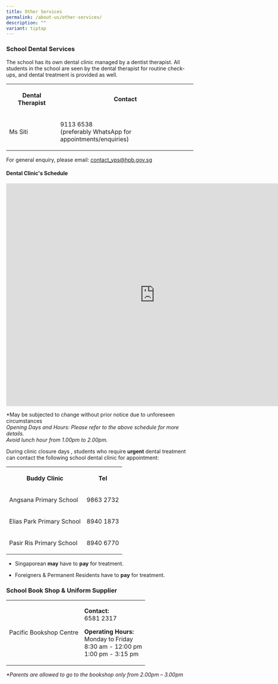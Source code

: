 ```yaml
---
title: Other Services
permalink: /about-us/other-services/
description: ""
variant: tiptap
---
```

<h3>School Dental Services</h3>
<p>The school has its own dental clinic managed by a dentist therapist. All
students in the school are seen by the dental therapist for routine check-ups,
and dental treatment is provided as well.</p>
<table style="minWidth: 50px">
<colgroup>
<col>
<col>
</colgroup>
<tbody>
<tr>
<th rowspan="1" colspan="1">
<p>Dental Therapist</p>
</th>
<th rowspan="1" colspan="1">
<p>Contact</p>
</th>
</tr>
<tr>
<td rowspan="1" colspan="1">
<p>Ms Siti</p>
</td>
<td rowspan="1" colspan="1">
<p>9113 6538
<br>(preferably WhatsApp for appointments/enquiries)</p>
</td>
</tr>
</tbody>
</table>
<p>For general enquiry, please email: <a href="mailto:contact_yps@hpb.gov.sg" rel="noopener noreferrer nofollow" target="_blank">contact_yps@hpb.gov.sg</a>
</p>
<h4>Dental Clinic's Schedule</h4>
<div class="iframe-wrapper">
<iframe style="border-width:0" height="600" width="800" allowfullscreen="true" frameborder="0" src="https://calendar.google.com/calendar/embed?height=600&amp;wkst=2&amp;ctz=Asia%2FSingapore&amp;showPrint=0&amp;mode=MONTH&amp;showTabs=0&amp;showCalendars=0&amp;showTz=0&amp;showNav=0&amp;showTitle=0&amp;title=Dental%20Clinic's%20Schedule&amp;src=Y18yODVjZjQ4NDY4NGMxNzcxYjMzYjNiZDZiMGRmZmM3ZGI3NjliZTY4MTMzMWZhN2Y0NzQzNDAzMGEzNWQ3YzNiQGdyb3VwLmNhbGVuZGFyLmdvb2dsZS5jb20&amp;color=%23E4C441"></iframe>
</div>
<p>*May be subjected to change without prior notice due to unforeseen circumstances
<br><em>Opening Days and Hours: Please refer to the above schedule for more details. </em>
<br><em>Avoid lunch hour from 1.00pm to 2.00pm.</em>
<br>
</p>
<p>During clinic closure days , students who require&nbsp;<strong>urgent</strong>&nbsp;dental
treatment can contact the following school dental clinic for appointment:</p>
<table style="minWidth: 50px">
<colgroup>
<col>
<col>
</colgroup>
<tbody>
<tr>
<th rowspan="1" colspan="1">
<p>Buddy Clinic</p>
</th>
<th rowspan="1" colspan="1">
<p>Tel</p>
</th>
</tr>
<tr>
<td rowspan="1" colspan="1">
<p>Angsana Primary School</p>
</td>
<td rowspan="1" colspan="1">
<p>9863 2732</p>
</td>
</tr>
<tr>
<td rowspan="1" colspan="1">
<p>Elias Park Primary School</p>
</td>
<td rowspan="1" colspan="1">
<p>8940 1873</p>
</td>
</tr>
<tr>
<td rowspan="1" colspan="1">
<p>Pasir Ris Primary School</p>
</td>
<td rowspan="1" colspan="1">
<p>8940 6770</p>
</td>
</tr>
</tbody>
</table>
<ul data-tight="true" class="tight">
<li>
<p>Singaporean <strong>may</strong> have to <strong>pay</strong> for treatment.</p>
</li>
<li>
<p>Foreigners &amp; Permanent Residents have to <strong>pay</strong> for treatment.
<br>
</p>
</li>
</ul>
<h3>School Book Shop &amp; Uniform Supplier</h3>
<table style="minWidth: 50px">
<colgroup>
<col>
<col>
</colgroup>
<tbody>
<tr>
<td rowspan="1" colspan="1">
<p>Pacific Bookshop Centre</p>
</td>
<td rowspan="1" colspan="1">
<p><strong>Contact:</strong>
<br>6581 2317</p>
<p></p>
<p><strong>Operating Hours:</strong>
<br>Monday to Friday
<br>8:30 am - 12:00 pm
<br>1:00 pm - 3:15 pm</p>
</td>
</tr>
</tbody>
</table>
<p><em>*Parents are allowed to go to the bookshop only from 2.00pm – 3.00pm</em>
</p>
